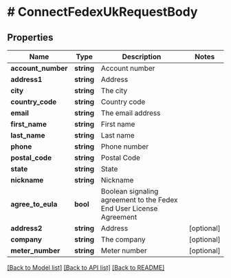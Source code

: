 # # ConnectFedexUkRequestBody

## Properties

Name | Type | Description | Notes
------------ | ------------- | ------------- | -------------
**account_number** | **string** | Account number | 
**address1** | **string** | Address | 
**city** | **string** | The city | 
**country_code** | **string** | Country code | 
**email** | **string** | The email address | 
**first_name** | **string** | First name | 
**last_name** | **string** | Last name | 
**phone** | **string** | Phone number | 
**postal_code** | **string** | Postal Code | 
**state** | **string** | State | 
**nickname** | **string** | Nickname | 
**agree_to_eula** | **bool** | Boolean signaling agreement to the Fedex End User License Agreement | 
**address2** | **string** | Address | [optional] 
**company** | **string** | The company | [optional] 
**meter_number** | **string** | Meter number | [optional] 

[[Back to Model list]](../../README.md#documentation-for-models) [[Back to API list]](../../README.md#documentation-for-api-endpoints) [[Back to README]](../../README.md)


